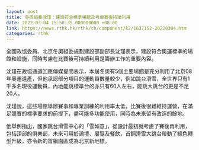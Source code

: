 ```yaml
---
layout: post
title: 冬奧組委沈瑾：建設符合標準場館及考慮賽後持續利用
date: 2022-03-04 15:58:35.000000000 +08:00
link: https://news.rthk.hk/rthk/ch/component/k2/1637152-20220304.htm
categories: rthk
---
```


全國政協委員、北京冬奧組委規劃建設部副部長沈瑾表示，建設符合奧運標準的場館和設施，同時考慮在比賽後可持續利用是籌辦工作的重要內容。

沈瑾在政協通道回應傳媒提問表示，本屆冬奧有5個主要場館是充分利用了北京08年奧運遺產，但他承認部分項目的運動員數量較少，例如跳台滑雪，全世界只有1千多名現役運動員，內地能跳標準台的亦只有60人左右，能跳大跳台的更是不足20人。

沈瑾說，這些場館舉辦賽事和專業訓練的利用率太低，比賽後很難維持運營，在滿足競賽的標準要求的前提下，盡可能多功能使用，同時為未來留有改造的餘地。

他舉例指出，國家跳台滑雪中心的「雪如意」，從設計最初就考慮了賽後再利用，包括頂部的俱樂部，未來可用於論壇、展覽及餐飲，首鋼滑雪大跳台帶動了綠色轉型升級，亦令新的首鋼園區成為北京新地標。
